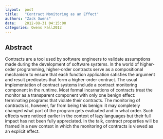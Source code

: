 ```yaml
--- 
layout:  post 
title:   "Contract Monitoring as an Effect"
authors: "Zack Owens" 
date:    2012-08-31 04:15:00 
categories: Owens Fall2012
--- 
```

## Abstract

Contracts are a tool used by software engineers to validate assumptions
made during the development of software systems. In the world of
higher-order programming, higher-order contracts serve as a
compositional mechanism to ensure that each function application
satisfies the argument and result predicates that form a higher-order
contract. The usual implementation of contract systems include a
contract monitoring component in the runtime. Most formal incarnations
of contracts treat the monitor as a transparent component with only one
benign effect: terminating programs that violate their contracts. The
monitoring of contracts is, however, far from being this benign: it may
completely changed what part of the program gets evaluated and in what
order. Such effects were noticed earlier in the context of lazy
languages but their full impact has not been fully appreciated. In the
talk, contract properties will be framed in a new context in which the
monitoring of contracts is viewed as an explicit effect.

